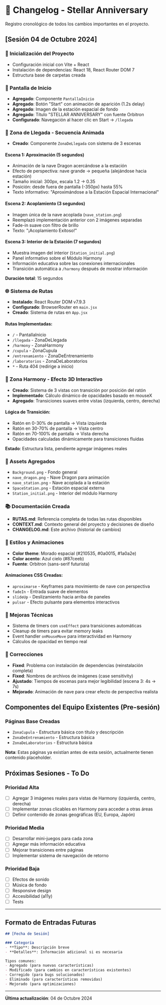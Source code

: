 # 📅 Changelog - Stellar Anniversary

Registro cronológico de todos los cambios importantes en el proyecto.

## [Sesión 04 de Octubre 2024]

### 🎉 Inicialización del Proyecto
- Configuración inicial con Vite + React
- Instalación de dependencias: React 18, React Router DOM 7
- Estructura base de carpetas creada

### 🎨 Pantalla de Inicio
- **Agregado**: Componente `PantallaInicio`
- **Agregado**: Botón "Start" con animación de aparición (1.2s delay)
- **Agregado**: Imagen de la estación espacial de fondo
- **Agregado**: Título "STELLAR ANNIVERSARY" con fuente Orbitron
- **Configurado**: Navegación al hacer clic en Start → `/llegada`

### 🚀 Zona de Llegada - Secuencia Animada
- **Creado**: Componente `ZonaDeLlegada` con sistema de 3 escenas

#### Escena 1: Aproximación (5 segundos)
- Animación de la nave Dragon acercándose a la estación
- Efecto de perspectiva: nave grande → pequeña (alejándose hacia estación)
- Tamaño inicial: 300px, escala 1.2 → 0.35
- Posición: desde fuera de pantalla (-350px) hasta 55%
- Texto informativo: "Aproximándose a la Estación Espacial Internacional"

#### Escena 2: Acoplamiento (3 segundos)
- Imagen única de la nave acoplada (`nave_station.png`)
- Reemplazó implementación anterior con 2 imágenes separadas
- Fade-in suave con filtro de brillo
- Texto: "¡Acoplamiento Exitoso!"

#### Escena 3: Interior de la Estación (7 segundos)
- Muestra imagen del interior (`Station_initial.png`)
- Panel informativo sobre el Módulo Harmony
- Información educativa sobre las conexiones internacionales
- Transición automática a `/harmony` después de mostrar información

**Duración total**: 15 segundos

### 🌐 Sistema de Rutas
- **Instalado**: React Router DOM v7.9.3
- **Configurado**: BrowserRouter en `main.jsx`
- **Creado**: Sistema de rutas en `App.jsx`

#### Rutas Implementadas:
- `/` - PantallaInicio
- `/llegada` - ZonaDeLlegada
- `/harmony` - ZonaHarmony
- `/cupula` - ZonaCupula
- `/entrenamiento` - ZonaDeEntrenamiento
- `/laboratorios` - ZonaDeLaboratorios
- `*` - Ruta 404 (redirige a inicio)

### 🎯 Zona Harmony - Efecto 3D Interactivo
- **Creado**: Sistema de 3 vistas con transición por posición del ratón
- **Implementado**: Cálculo dinámico de opacidades basado en mouseX
- **Agregado**: Transiciones suaves entre vistas (izquierda, centro, derecha)

#### Lógica de Transición:
- Ratón en 0-30% de pantalla → Vista izquierda
- Ratón en 30-70% de pantalla → Vista centro
- Ratón en 70-100% de pantalla → Vista derecha
- Opacidades calculadas dinámicamente para transiciones fluidas

**Estado**: Estructura lista, pendiente agregar imágenes reales

### 📁 Assets Agregados
- `Background.png` - Fondo general
- `nave_dragon.png` - Nave Dragon para animación
- `nave_station.png` - Nave acoplada a la estación
- `SpaceStation.png` - Estación espacial externa
- `Station_initial.png` - Interior del módulo Harmony

### 📚 Documentación Creada
- **RUTAS.md**: Referencia completa de todas las rutas disponibles
- **CONTEXT.md**: Contexto general del proyecto y decisiones de diseño
- **CHANGELOG.md**: Este archivo (historial de cambios)

### 🎨 Estilos y Animaciones
- **Color theme**: Morado espacial (#210535, #0a0015, #1a0a2e)
- **Color acento**: Azul cielo (#87ceeb)
- **Fuente**: Orbitron (sans-serif futurista)

#### Animaciones CSS Creadas:
- `aproximarse` - Keyframes para movimiento de nave con perspectiva
- `fadeIn` - Entrada suave de elementos
- `slideUp` - Deslizamiento hacia arriba de paneles
- `pulsar` - Efecto pulsante para elementos interactivos

### 🔧 Mejoras Técnicas
- Sistema de timers con `useEffect` para transiciones automáticas
- Cleanup de timers para evitar memory leaks
- Event handler `onMouseMove` para interactividad en Harmony
- Cálculos de opacidad en tiempo real

### 🐛 Correcciones
- **Fixed**: Problema con instalación de dependencias (reinstalación completa)
- **Fixed**: Nombres de archivos de imágenes (case sensitivity)
- **Ajustado**: Tiempos de escenas para mejor legibilidad (escena 3: 4s → 7s)
- **Mejorado**: Animación de nave para crear efecto de perspectiva realista

## Componentes del Equipo Existentes (Pre-sesión)

### Páginas Base Creadas
- `ZonaCupula` - Estructura básica con título y descripción
- `ZonaDeEntrenamiento` - Estructura básica
- `ZonaDeLaboratorios` - Estructura básica

**Nota**: Estas páginas ya existían antes de esta sesión, actualmente tienen contenido placeholder.

## Próximas Sesiones - To Do

### Prioridad Alta
- [ ] Agregar 3 imágenes reales para vistas de Harmony (izquierda, centro, derecha)
- [ ] Implementar zonas clicables en Harmony para acceder a otras áreas
- [ ] Definir contenido de zonas geográficas (EU, Europa, Japón)

### Prioridad Media
- [ ] Desarrollar mini-juegos para cada zona
- [ ] Agregar más información educativa
- [ ] Mejorar transiciones entre páginas
- [ ] Implementar sistema de navegación de retorno

### Prioridad Baja
- [ ] Efectos de sonido
- [ ] Música de fondo
- [ ] Responsive design
- [ ] Accesibilidad (a11y)
- [ ] Tests

---

## Formato de Entradas Futuras

```markdown
## [Fecha de Sesión]

### Categoría
- **Tipo**: Descripción breve
- **Detalles**: Información adicional si es necesaria

Tipos comunes:
- Agregado (para nuevas características)
- Modificado (para cambios en características existentes)
- Corregido (para bugs solucionados)
- Eliminado (para características removidas)
- Mejorado (para optimizaciones)
```

---

**Última actualización**: 04 de Octubre 2024
